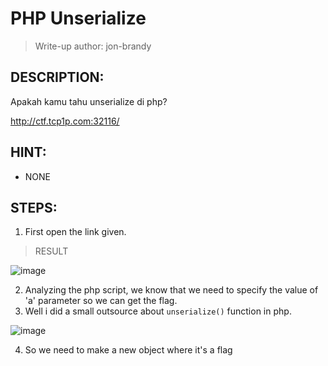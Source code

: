 # PHP Unserialize 
> Write-up author: jon-brandy
## DESCRIPTION:
Apakah kamu tahu unserialize di php?

http://ctf.tcp1p.com:32116/

## HINT:
- NONE
## STEPS:
1. First open the link given.

> RESULT

![image](https://user-images.githubusercontent.com/70703371/214860552-6fe49e50-8480-49f4-8ef3-3d7ed0a1e99a.png)


2. Analyzing the php script, we know that we need to specify the value of 'a' parameter so we can get the flag.
3. Well i did a small outsource about `unserialize()` function in php.

![image](https://user-images.githubusercontent.com/70703371/214862485-50031694-9464-4f8b-ae06-7ffca26646c2.png)


4. So we need to make a new object where it's a flag
